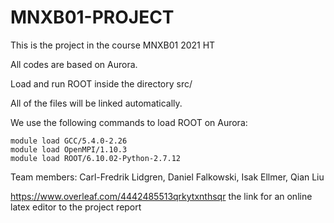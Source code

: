 # MNXB01-PROJECT
This is the project in the course MNXB01 2021 HT

All codes are based on Aurora. 

Load and run ROOT inside the directory src/ 

All of the files will be linked automatically.

We use the following commands to load ROOT on Aurora:

```
module load GCC/5.4.0-2.26  
module load OpenMPI/1.10.3  
module load ROOT/6.10.02-Python-2.7.12
```

Team members: Carl-Fredrik Lidgren, Daniel Falkowski, Isak Ellmer, Qian Liu 




https://www.overleaf.com/4442485513qrkytxnthsqr
the link for an online latex editor to the project report





